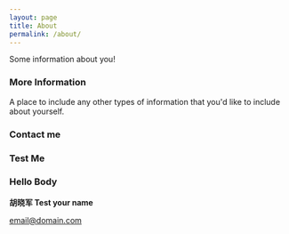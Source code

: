 ```yaml
---
layout: page
title: About
permalink: /about/
---
```


Some information about you!

### More Information

A place to include any other types of information that you'd like to include about yourself.

### Contact me


### Test Me

### Hello Body
**胡晓军 Test your name**

[email@domain.com](mailto:email@domain.com)
